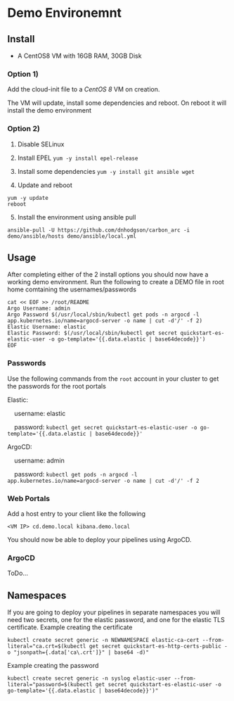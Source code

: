# Demo Environemnt

## Install

* A CentOS8 VM with 16GB RAM, 30GB Disk

### Option 1)

Add the cloud-init file to a *CentOS 8* VM on creation. 

The VM will update, install some dependencies and reboot. On reboot it will install the demo environment


### Option 2)

1. Disable SELinux

2. Install EPEL
``` yum -y install epel-release ```

3. Install some dependencies
``` yum -y install git ansible wget ```

4. Update and reboot
``` 
yum -y update
reboot
```

5. Install the environment using ansible pull
```
ansible-pull -U https://github.com/dnhodgson/carbon_arc -i demo/ansible/hosts demo/ansible/local.yml
```

## Usage

After completing either of the 2 install options you should now have a working demo environment. Run the following to create a DEMO file in root home comtaining the usernames/passwords

```
cat << EOF >> /root/README	
Argo Username: admin	
Argo Password $(/usr/local/sbin/kubectl get pods -n argocd -l app.kubernetes.io/name=argocd-server -o name | cut -d'/' -f 2)	
Elastic Username: elastic	
Elastic Password: $(/usr/local/sbin/kubectl get secret quickstart-es-elastic-user -o go-template='{{.data.elastic | base64decode}}')	
EOF
```

### Passwords

Use the following commands from the `root` account in your cluster to get the passwords for the root portals

Elastic:

&nbsp;&nbsp;&nbsp;&nbsp;username: elastic

&nbsp;&nbsp;&nbsp;&nbsp;password: `kubectl get secret quickstart-es-elastic-user -o go-template='{{.data.elastic | base64decode}}'`
  
ArgoCD:

&nbsp;&nbsp;&nbsp;&nbsp;username: admin

&nbsp;&nbsp;&nbsp;&nbsp;password: `kubectl get pods -n argocd -l app.kubernetes.io/name=argocd-server -o name | cut -d'/' -f 2`


### Web Portals

Add a host entry to your client like the following

`<VM IP> cd.demo.local kibana.demo.local`

You should now be able to deploy your pipelines using ArgoCD.

### ArgoCD

ToDo...

## Namespaces

If you are going to deploy your pipelines in separate namespaces you will need two secrets, one for the elastic password, and one for the elastic TLS certificate.
Example creating the certificate

`kubectl create secret generic -n NEWNAMESPACE elastic-ca-cert --from-literal="ca.crt=$(kubectl get secret quickstart-es-http-certs-public -o "jsonpath={.data['ca\.crt']}" | base64 -d)"`

Example creating the password

`kubectl create secret generic -n syslog elastic-user --from-literal="password=$(kubectl get secret quickstart-es-elastic-user -o go-template='{{.data.elastic | base64decode}}')"`
